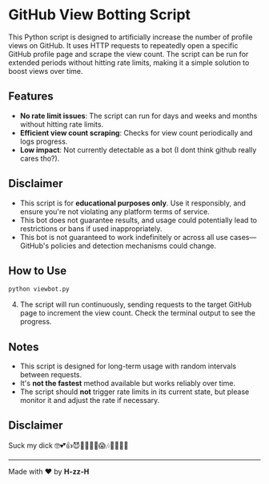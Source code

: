 # GitHub View Botting Script

This Python script is designed to artificially increase the number of profile views on GitHub. It uses HTTP requests to repeatedly open a specific GitHub profile page and scrape the view count. The script can be run for extended periods without hitting rate limits, making it a simple solution to boost views over time.

## Features

- **No rate limit issues**: The script can run for days and weeks and months without hitting rate limits.
- **Efficient view count scraping**: Checks for view count periodically and logs progress.
- **Low impact**: Not currently detectable as a bot (I dont think github really cares tho?).

## Disclaimer

- This script is for **educational purposes only**. Use it responsibly, and ensure you're not violating any platform terms of service.
- This bot does not guarantee results, and usage could potentially lead to restrictions or bans if used inappropriately.
- This bot is not guaranteed to work indefinitely or across all use cases—GitHub's policies and detection mechanisms could change.

## How to Use
   
   ```bash
   python viewbot.py
   ```
   
4. The script will run continuously, sending requests to the target GitHub page to increment the view count. Check the terminal output to see the progress.

## Notes

- This script is designed for long-term usage with random intervals between requests.
- It's **not the fastest** method available but works reliably over time.
- The script should **not** trigger rate limits in its current state, but please monitor it and adjust the rate if necessary.

## Disclaimer

Suck my dick 🤓💕👍😈🐔🎁🐀🤡😱🎶🎰🎰🎰🎰

---

Made with ❤️ by **H-zz-H**
